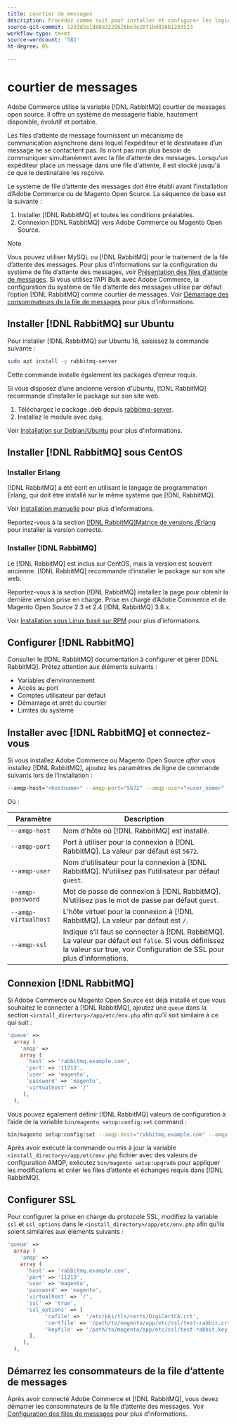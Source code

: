 ```yaml
---
title: courtier de messages
description: Procédez comme suit pour installer et configurer les logiciels de messagerie requis (tels que [!DNL RabbitMQ]) pour les installations sur site d’Adobe Commerce et de Magento Open Source.
source-git-commit: 1233d2e1d80a3228626be3e20f1bd826b1283523
workflow-type: tm+mt
source-wordcount: '581'
ht-degree: 0%

---
```



# courtier de messages

Adobe Commerce utilise la variable [!DNL RabbitMQ] courtier de messages open source. Il offre un système de messagerie fiable, hautement disponible, évolutif et portable.

Les files d’attente de message fournissent un mécanisme de communication asynchrone dans lequel l’expéditeur et le destinataire d’un message ne se contactent pas. Ils n’ont pas non plus besoin de communiquer simultanément avec la file d’attente des messages. Lorsqu&#39;un expéditeur place un message dans une file d&#39;attente, il est stocké jusqu&#39;à ce que le destinataire les reçoive.

Le système de file d’attente des messages doit être établi avant l’installation d’Adobe Commerce ou de Magento Open Source. La séquence de base est la suivante :

1. Installer [!DNL RabbitMQ] et toutes les conditions préalables.
1. Connexion [!DNL RabbitMQ] vers Adobe Commerce ou Magento Open Source.

>[!NOTE]
>
>Vous pouvez utiliser MySQL ou [!DNL RabbitMQ] pour le traitement de la file d’attente des messages. Pour plus d’informations sur la configuration du système de file d’attente des messages, voir [Présentation des files d’attente de messages](https://developer.adobe.com/commerce/php/development/components/message-queues/). Si vous utilisez l’API Bulk avec Adobe Commerce, la configuration du système de file d’attente des messages utilise par défaut l’option [!DNL RabbitMQ] comme courtier de messages. Voir [Démarrage des consommateurs de la file de messages](../../configuration/cli/start-message-queues.md) pour plus d’informations.

## Installer [!DNL RabbitMQ] sur Ubuntu

Pour installer [!DNL RabbitMQ] sur Ubuntu 16, saisissez la commande suivante :

```bash
sudo apt install -y rabbitmq-server
```

Cette commande installe également les packages d’erreur requis.

Si vous disposez d’une ancienne version d’Ubuntu, [!DNL RabbitMQ] recommande d’installer le package sur son site web.

1. Téléchargez le package .deb depuis [rabbitmq-server](https://www.rabbitmq.com/download.html).
1. Installez le module avec `dpkg`.

Voir [Installation sur Debian/Ubuntu](https://www.rabbitmq.com/install-debian.html) pour plus d’informations.

## Installer [!DNL RabbitMQ] sous CentOS

### Installer Erlang

[!DNL RabbitMQ] a été écrit en utilisant le langage de programmation Erlang, qui doit être installé sur le même système que [!DNL RabbitMQ].

Voir [Installation manuelle](https://www.erlang-solutions.com/downloads/) pour plus d’informations.

Reportez-vous à la section [[!DNL RabbitMQ]Matrice de versions /Erlang](https://www.rabbitmq.com/which-erlang.html) pour installer la version correcte.

### Installer [!DNL RabbitMQ]

Le [!DNL RabbitMQ] est inclus sur CentOS, mais la version est souvent ancienne. [!DNL RabbitMQ] recommande d’installer le package sur son site web.

Reportez-vous à la section [!DNL RabbitMQ] installez la page pour obtenir la dernière version prise en charge. Prise en charge d’Adobe Commerce et de Magento Open Source 2.3 et 2.4 [!DNL RabbitMQ] 3.8.x.

Voir [Installation sous Linux basé sur RPM](https://www.rabbitmq.com/install-rpm.html) pour plus d’informations.

## Configurer [!DNL RabbitMQ]

Consulter le [!DNL RabbitMQ] documentation à configurer et gérer [!DNL RabbitMQ]. Prêtez attention aux éléments suivants :

* Variables d’environnement
* Accès au port
* Comptes utilisateur par défaut
* Démarrage et arrêt du courtier
* Limites du système

## Installer avec [!DNL RabbitMQ] et connectez-vous

Si vous installez Adobe Commerce ou Magento Open Source _after_ vous installez [!DNL RabbitMQ], ajoutez les paramètres de ligne de commande suivants lors de l’installation :

```bash
--amqp-host="<hostname>" --amqp-port="5672" --amqp-user="<user_name>" --amqp-password="<password>" --amqp-virtualhost="/"
```

Où :

| Paramètre | Description |
|--- |--- |
| `--amqp-host` | Nom d’hôte où [!DNL RabbitMQ] est installé. |
| `--amqp-port` | Port à utiliser pour la connexion à [!DNL RabbitMQ]. La valeur par défaut est `5672`. |
| `--amqp-user` | Nom d’utilisateur pour la connexion à [!DNL RabbitMQ]. N’utilisez pas l’utilisateur par défaut `guest`. |
| `--amqp-password` | Mot de passe de connexion à [!DNL RabbitMQ]. N’utilisez pas le mot de passe par défaut `guest`. |
| `--amqp-virtualhost` | L’hôte virtuel pour la connexion à [!DNL RabbitMQ]. La valeur par défaut est `/`. |
| `--amqp-ssl` | Indique s’il faut se connecter à [!DNL RabbitMQ]. La valeur par défaut est `false`. Si vous définissez la valeur sur true, voir Configuration de SSL pour plus d’informations. |

## Connexion [!DNL RabbitMQ]

Si Adobe Commerce ou Magento Open Source est déjà installé et que vous souhaitez le connecter à [!DNL RabbitMQ], ajoutez une `queue` dans la section `<install_directory>/app/etc/env.php` afin qu’il soit similaire à ce qui suit :

```php
'queue' =>
  array (
    'amqp' =>
    array (
      'host' => 'rabbitmq.example.com',
      'port' => '11213',
      'user' => 'magento',
      'password' => 'magento',
      'virtualhost' => '/'
     ),
  ),
```

Vous pouvez également définir [!DNL RabbitMQ] valeurs de configuration à l’aide de la variable `bin/magento setup:config:set` command :

```bash
bin/magento setup:config:set --amqp-host="rabbitmq.example.com" --amqp-port="11213" --amqp-user="magento" --amqp-password="magento" --amqp-virtualhost="/"
```

Après avoir exécuté la commande ou mis à jour la variable `<install_directory>/app/etc/env.php` fichier avec des valeurs de configuration AMQP, exécutez `bin/magento setup:upgrade` pour appliquer les modifications et créer les files d’attente et échanges requis dans [!DNL RabbitMQ].

## Configurer SSL

Pour configurer la prise en charge du protocole SSL, modifiez la variable `ssl` et `ssl_options` dans le `<install_directory>/app/etc/env.php` afin qu’ils soient similaires aux éléments suivants :

```php
'queue' =>
  array (
    'amqp' =>
    array (
      'host' => 'rabbitmq.example.com',
      'port' => '11213',
      'user' => 'magento',
      'password' => 'magento',
      'virtualhost' => '/',
      'ssl' => 'true',
      'ssl_options' => [
            'cafile' =>  '/etc/pki/tls/certs/DigiCertCA.crt',
            'certfile' => '/path/to/magento/app/etc/ssl/test-rabbit.crt',
            'keyfile' => '/path/to/magento/app/etc/ssl/test-rabbit.key'
       ],
     ),
  ),
```

## Démarrez les consommateurs de la file d’attente de messages

Après avoir connecté Adobe Commerce et [!DNL RabbitMQ], vous devez démarrer les consommateurs de la file d’attente des messages. Voir [Configuration des files de messages](../../configuration/cli/start-message-queues.md) pour plus d’informations.
